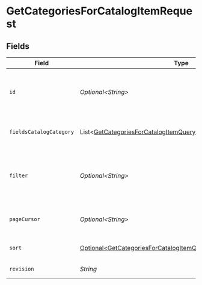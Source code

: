 # GetCategoriesForCatalogItemRequest


## Fields

| Field                                                                                                                                                                                                               | Type                                                                                                                                                                                                                | Required                                                                                                                                                                                                            | Description                                                                                                                                                                                                         | Example                                                                                                                                                                                                             |
| ------------------------------------------------------------------------------------------------------------------------------------------------------------------------------------------------------------------- | ------------------------------------------------------------------------------------------------------------------------------------------------------------------------------------------------------------------- | ------------------------------------------------------------------------------------------------------------------------------------------------------------------------------------------------------------------- | ------------------------------------------------------------------------------------------------------------------------------------------------------------------------------------------------------------------- | ------------------------------------------------------------------------------------------------------------------------------------------------------------------------------------------------------------------- |
| `id`                                                                                                                                                                                                                | *Optional\<String>*                                                                                                                                                                                                 | :heavy_check_mark:                                                                                                                                                                                                  | The catalog item ID is a compound ID (string), with format: `{integration}:::{catalog}:::{external_id}`. Currently, the only supported integration type is `$custom`, and the only supported catalog is `$default`. | $custom:::$default:::SAMPLE-DATA-ITEM-1                                                                                                                                                                             |
| `fieldsCatalogCategory`                                                                                                                                                                                             | List\<[GetCategoriesForCatalogItemQueryParamFieldsCatalogCategory](../../models/operations/GetCategoriesForCatalogItemQueryParamFieldsCatalogCategory.md)>                                                          | :heavy_minus_sign:                                                                                                                                                                                                  | For more information please visit https://developers.klaviyo.com/en/v2024-10-15/reference/api-overview#sparse-fieldsets                                                                                             |                                                                                                                                                                                                                     |
| `filter`                                                                                                                                                                                                            | *Optional\<String>*                                                                                                                                                                                                 | :heavy_minus_sign:                                                                                                                                                                                                  | For more information please visit https://developers.klaviyo.com/en/v2024-10-15/reference/api-overview#filtering<br>Allowed field(s)/operator(s):<br>`ids`: `any`<br>`item.id`: `equals`<br>`name`: `contains`      |                                                                                                                                                                                                                     |
| `pageCursor`                                                                                                                                                                                                        | *Optional\<String>*                                                                                                                                                                                                 | :heavy_minus_sign:                                                                                                                                                                                                  | For more information please visit https://developers.klaviyo.com/en/v2024-10-15/reference/api-overview#pagination                                                                                                   |                                                                                                                                                                                                                     |
| `sort`                                                                                                                                                                                                              | [Optional\<GetCategoriesForCatalogItemQueryParamSort>](../../models/operations/GetCategoriesForCatalogItemQueryParamSort.md)                                                                                        | :heavy_minus_sign:                                                                                                                                                                                                  | For more information please visit https://developers.klaviyo.com/en/v2024-10-15/reference/api-overview#sorting                                                                                                      |                                                                                                                                                                                                                     |
| `revision`                                                                                                                                                                                                          | *String*                                                                                                                                                                                                            | :heavy_check_mark:                                                                                                                                                                                                  | API endpoint revision (format: YYYY-MM-DD[.suffix])                                                                                                                                                                 |                                                                                                                                                                                                                     |